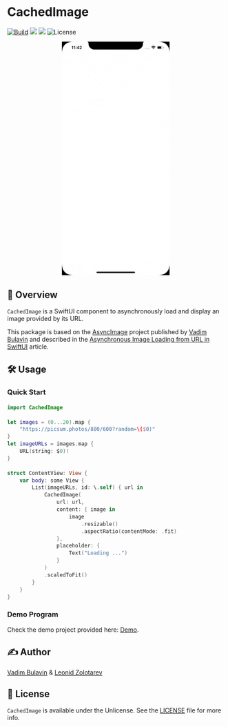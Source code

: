 # CachedImage

[![Build](https://github.com/leoz/CachedImage/actions/workflows/swift.yml/badge.svg?branch=master)](https://github.com/leoz/CachedImage/actions/workflows/swift.yml)
[![](https://img.shields.io/endpoint?url=https%3A%2F%2Fswiftpackageindex.com%2Fapi%2Fpackages%2Fleoz%2FCachedImage%2Fbadge%3Ftype%3Dswift-versions)](https://swiftpackageindex.com/leoz/CachedImage)
[![](https://img.shields.io/endpoint?url=https%3A%2F%2Fswiftpackageindex.com%2Fapi%2Fpackages%2Fleoz%2FCachedImage%2Fbadge%3Ftype%3Dplatforms)](https://swiftpackageindex.com/leoz/CachedImage)
![License](https://img.shields.io/github/license/leoz/CachedImage)

<p align="center">
    <img src=./Assets/demo.gif" style="margin: auto; width: 250px"/>
</p>

## 🔭 Overview

`CachedImage` is a SwiftUI component to asynchronously load and display an image provided by its URL. 

This package is based on the [AsyncImage](https://github.com/V8tr/AsyncImage) project published by [Vadim Bulavin](https://github.com/V8tr) and described in the [Asynchronous Image Loading from URL in SwiftUI](https://www.vadimbulavin.com/asynchronous-swiftui-image-loading-from-url-with-combine-and-swift/) article.

## 🛠️ Usage

### Quick Start

```swift
import CachedImage

let images = (0...20).map {
    "https://picsum.photos/800/600?random=\($0)"
}
let imageURLs = images.map {
    URL(string: $0)!
}

struct ContentView: View {
    var body: some View {
        List(imageURLs, id: \.self) { url in
            CachedImage(
                url: url,
                content: { image in
                    image
                        .resizable()
                        .aspectRatio(contentMode: .fit)
                },
                placeholder: {
                    Text("Loading ...")
                }
            )
            .scaledToFit()
        }
    }
}
```

### Demo Program

Check the demo project provided here: [Demo](./Demo/).

## ✍️ Author

[Vadim Bulavin](https://github.com/V8tr) & [Leonid Zolotarev](https://github.com/leoz)

## 📃 License

`CachedImage` is available under the Unlicense. See the [LICENSE](./LICENSE.md) file for more info.
